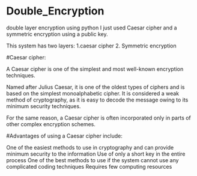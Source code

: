 # Double_Encryption
double layer encryption using python
I just used Caesar cipher and a symmetric encryption using a public key.

This system has two layers:
           1.caesar cipher
           2. Symmetric encryption

#Caesar cipher:

A  Caesar cipher is one of the simplest and most well-known encryption techniques.

Named after Julius Caesar, it is one of the oldest types of ciphers and is based on the simplest monoalphabetic cipher. It is considered a weak method of cryptography, as it is easy to decode the message owing to its minimum security techniques.

For the same reason, a Caesar cipher is often incorporated only in parts of other complex encryption schemes.

#Advantages of using a Caesar cipher include:

One of the easiest methods to use in cryptography and can provide minimum security to the information
Use of only a short key in the entire process
One of the best methods to use if the system cannot use any complicated coding techniques
Requires few computing resources
